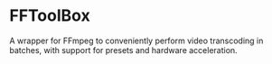 # FFToolBox

A wrapper for FFmpeg to conveniently perform video transcoding in batches, with support for presets and hardware acceleration.
